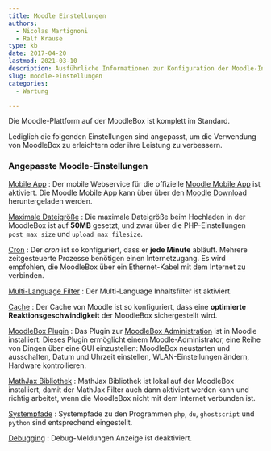 ```yaml
---
title: Moodle Einstellungen
authors:
  - Nicolas Martignoni
  - Ralf Krause
type: kb
date: 2017-04-20
lastmod: 2021-03-10
description: Ausführliche Informationen zur Konfiguration der Moodle-Installation der MoodleBox finden Sie hier
slug: moodle-einstellungen
categories:
  - Wartung

---
```

Die Moodle-Plattform auf der MoodleBox ist komplett im Standard.

Lediglich die folgenden Einstellungen sind angepasst, um die Verwendung von MoodleBox zu erleichtern oder ihre Leistung zu verbessern.

### Angepasste Moodle-Einstellungen

[Mobile App](http://moodlebox.home/admin/category.php?category=mobileapp)
:   Der mobile Webservice für die offizielle [Moodle Mobile App][1] ist aktiviert. Die Moodle Mobile App kann über über den [Moodle Download][2] heruntergeladen werden.

[Maximale Dateigröße](http://moodlebox.home/admin/settings.php?section=sitepolicies#admin-maxbytes)
:   Die maximale Dateigröße beim Hochladen in der MoodleBox ist auf __50MB__ gesetzt, und zwar über die PHP-Einstellungen `post_max_size` und `upload_max_filesize`.

[Cron](http://moodlebox.home/admin/tool/task/scheduledtasks.php)
:   Der _cron_ ist so konfiguriert, dass er __jede Minute__ abläuft. Mehrere zeitgesteuerte Prozesse benötigen einen Internetzugang. Es wird empfohlen, die MoodleBox über ein Ethernet-Kabel mit dem Internet zu verbinden.

[Multi-Language Filter](http://moodlebox.home/admin/settings.php?section=filtersettingmultilang)
:   Der Multi-Language Inhaltsfilter ist aktiviert.

[Cache](http://moodlebox.home/cache/admin.php)
:   Der Cache von Moodle ist so konfiguriert, dass eine __optimierte Reaktionsgeschwindigkeit__ der MoodleBox sichergestellt wird.

[MoodleBox Plugin](http://moodlebox.home/admin/category.php?category=moodlebox)
:   Das Plugin zur [MoodleBox Administration][3] ist in Moodle installiert. Dieses Plugin ermöglicht einem Moodle-Administrator, eine Reihe von Dingen über eine GUI einzustellen: MoodleBox neustarten und ausschalten, Datum und Uhrzeit einstellen, WLAN-Einstellungen ändern, Hardware kontrollieren.

[MathJax Bibliothek](http://moodlebox.home/admin/settings.php?section=filtersettingmathjaxloader)
:   MathJax Bibliothek ist lokal auf der MoodleBox installiert, damit der MathJax Filter auch dann aktiviert werden kann und richtig arbeitet, wenn die MoodleBox nicht mit dem Internet verbunden ist.

[Systempfade](http://moodlebox.home/admin/settings.php?section=systempaths)
:   Systempfade zu den Programmen `php`, `du`, `ghostscript` und `python` sind entsprechend eingestellt.

[Debugging](http://moodlebox.home/admin/settings.php?section=debugging)
:   Debug-Meldungen Anzeige ist deaktiviert.

 [1]: https://docs.moodle.org/de/Moodle_App
 [2]: https://download.moodle.org/mobile/
 [3]: https://moodle.org/plugins/tool_moodlebox
